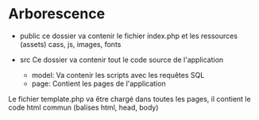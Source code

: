 # Arborescence

- public
  ce dossier va contenir le fichier index.php et les ressources (assets) cass, js, images, fonts

- src
  Ce dossier va contenir tout le code source de l'application

  - model: Va contenir les scripts avec les requêtes SQL
  - page: Contient les pages de l'application

Le fichier template.php va être chargé dans toutes les pages, il contient le code html commun (balises html, head, body)

